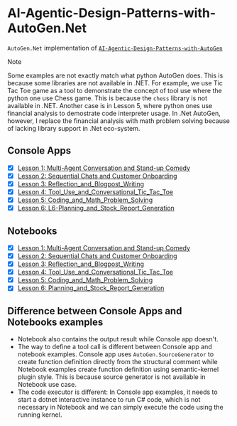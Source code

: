 # AI-Agentic-Design-Patterns-with-AutoGen.Net

`AutoGen.Net` implementation of [`AI-Agentic-Design-Patterns-with-AutoGen`](https://www.deeplearning.ai/short-courses/ai-agentic-design-patterns-with-autogen/)

> [!Note]
> Some examples are not exactly match what python AutoGen does. This is because some libraries are not available in .NET. For example, we use Tic Tac Toe game as a tool to demonstrate the concept of tool use where the python one use Chess game. This is because the `chess` library is not available in .NET. Another case is in Lesson 5, where python ones use financial analysis to demostrate code interpreter usage. In .Net AutoGen, however, I replace the financial analysis with math problem solving because of lacking library support in .Net eco-system.

## Console Apps
- [x] [Lesson 1: Multi-Agent Conversation and Stand-up Comedy](./L1_MultiAgent_Conversation_and_Standup_Comedy/)
- [x] [Lesson 2: Sequential Chats and Customer Onboarding](./L2_Sequential_Chats_and_Customer_Onboarding/)
- [x] [Lesson 3: Reflection_and_Blogpost_Writing](./L3_Reflection_and_Blogpost_Writing/)
- [x] [Lesson 4: Tool_Use_and_Conversational_Tic_Tac_Toe](./L4_Tool_Use_and_Conversational_Tic_Tac_Toe/)
- [x] [Lesson 5: Coding_and_Math_Problem_Solving](./L5_Coding_and_Math_Problem_Solving/)
- [x] [Lesson 6: L6-Planning_and_Stock_Report_Generation](./L6-Planning_and_Stock_Report_Generation/)

## Notebooks
- [x] [Lesson 1: Multi-Agent Conversation and Stand-up Comedy](./notebook/L1_MultiAgent_Conversation_and_Standup_Comedy.ipynb)
- [x] [Lesson 2: Sequential Chats and Customer Onboarding](./notebook/L2_Sequential_Chats_and_Customer_Onboarding.ipynb)
- [x] [Lesson 3: Reflection_and_Blogpost_Writing](./notebook/L3_Reflection_and_Blogpost_Writing.ipynb)
- [x] [Lesson 4: Tool_Use_and_Conversational_Tic_Tac_Toe](./notebook/L4_Tool_Use_and_Conversational_Tic_Tac_Toe.ipynb)
- [x] [Lesson 5: Coding_and_Math_Problem_Solving](./notebook/L5_Coding_and_Math_Problem_Solving.ipynb)
- [x] [Lesson 6: Planning_and_Stock_Report_Generation](./notebook/L6_Planning_and_Stock_Report_Generation.ipynb)

## Difference between Console Apps and Notebooks examples
- Notebook also contains the output result while Console app doesn't.
- The way to define a tool call is different between Console app and notebook examples. Console app uses `AutoGen.SourceGenerator` to create function definition directly from the structural comment while Notebook examples create function definition using semantic-kernel plugin style. This is because source generator is not available in Notebook use case.
- The code executor is different: In Console app examples, it needs to start a dotnet interactive instance to run C# code, which is not necessary in Notebook and we can simply execute the code using the running kernel.

